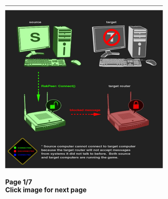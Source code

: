   ------------------------------------------------
  [![](natpunchpanel1.jpg)](natpunchpanel2.html)

  **Page 1/7**\
  Click image for next page
  ------------------------------------------------


